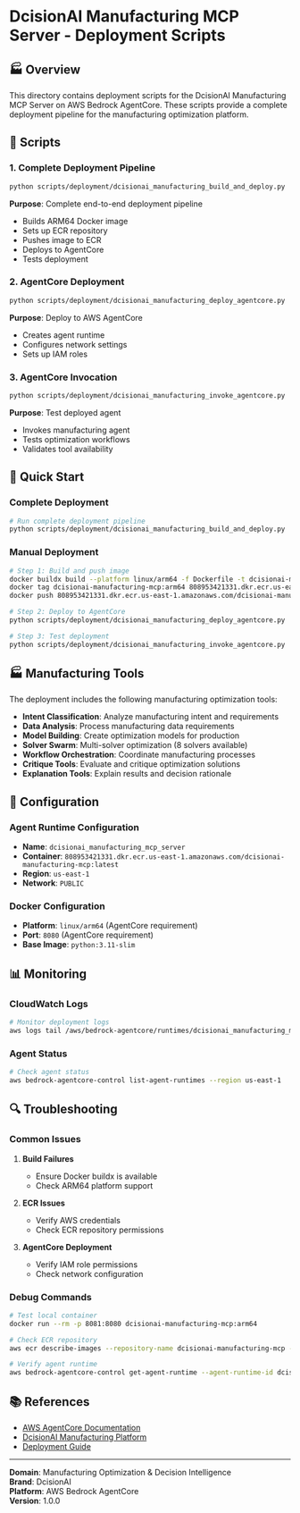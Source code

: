 # DcisionAI Manufacturing MCP Server - Deployment Scripts

## **🏭 Overview**

This directory contains deployment scripts for the DcisionAI Manufacturing MCP Server on AWS Bedrock AgentCore. These scripts provide a complete deployment pipeline for the manufacturing optimization platform.

## **📁 Scripts**

### **1. Complete Deployment Pipeline**
```bash
python scripts/deployment/dcisionai_manufacturing_build_and_deploy.py
```
**Purpose**: Complete end-to-end deployment pipeline
- Builds ARM64 Docker image
- Sets up ECR repository
- Pushes image to ECR
- Deploys to AgentCore
- Tests deployment

### **2. AgentCore Deployment**
```bash
python scripts/deployment/dcisionai_manufacturing_deploy_agentcore.py
```
**Purpose**: Deploy to AWS AgentCore
- Creates agent runtime
- Configures network settings
- Sets up IAM roles

### **3. AgentCore Invocation**
```bash
python scripts/deployment/dcisionai_manufacturing_invoke_agentcore.py
```
**Purpose**: Test deployed agent
- Invokes manufacturing agent
- Tests optimization workflows
- Validates tool availability

## **🚀 Quick Start**

### **Complete Deployment**
```bash
# Run complete deployment pipeline
python scripts/deployment/dcisionai_manufacturing_build_and_deploy.py
```

### **Manual Deployment**
```bash
# Step 1: Build and push image
docker buildx build --platform linux/arm64 -f Dockerfile -t dcisionai-manufacturing-mcp:arm64 --load .
docker tag dcisionai-manufacturing-mcp:arm64 808953421331.dkr.ecr.us-east-1.amazonaws.com/dcisionai-manufacturing-mcp:latest
docker push 808953421331.dkr.ecr.us-east-1.amazonaws.com/dcisionai-manufacturing-mcp:latest

# Step 2: Deploy to AgentCore
python scripts/deployment/dcisionai_manufacturing_deploy_agentcore.py

# Step 3: Test deployment
python scripts/deployment/dcisionai_manufacturing_invoke_agentcore.py
```

## **🏭 Manufacturing Tools**

The deployment includes the following manufacturing optimization tools:

- **Intent Classification**: Analyze manufacturing intent and requirements
- **Data Analysis**: Process manufacturing data requirements
- **Model Building**: Create optimization models for production
- **Solver Swarm**: Multi-solver optimization (8 solvers available)
- **Workflow Orchestration**: Coordinate manufacturing processes
- **Critique Tools**: Evaluate and critique optimization solutions
- **Explanation Tools**: Explain results and decision rationale

## **🔧 Configuration**

### **Agent Runtime Configuration**
- **Name**: `dcisionai_manufacturing_mcp_server`
- **Container**: `808953421331.dkr.ecr.us-east-1.amazonaws.com/dcisionai-manufacturing-mcp:latest`
- **Region**: `us-east-1`
- **Network**: `PUBLIC`

### **Docker Configuration**
- **Platform**: `linux/arm64` (AgentCore requirement)
- **Port**: `8080` (AgentCore requirement)
- **Base Image**: `python:3.11-slim`

## **📊 Monitoring**

### **CloudWatch Logs**
```bash
# Monitor deployment logs
aws logs tail /aws/bedrock-agentcore/runtimes/dcisionai_manufacturing_mcp_server-* --follow
```

### **Agent Status**
```bash
# Check agent status
aws bedrock-agentcore-control list-agent-runtimes --region us-east-1
```

## **🔍 Troubleshooting**

### **Common Issues**

1. **Build Failures**
   - Ensure Docker buildx is available
   - Check ARM64 platform support

2. **ECR Issues**
   - Verify AWS credentials
   - Check ECR repository permissions

3. **AgentCore Deployment**
   - Verify IAM role permissions
   - Check network configuration

### **Debug Commands**
```bash
# Test local container
docker run --rm -p 8081:8080 dcisionai-manufacturing-mcp:arm64

# Check ECR repository
aws ecr describe-images --repository-name dcisionai-manufacturing-mcp --region us-east-1

# Verify agent runtime
aws bedrock-agentcore-control get-agent-runtime --agent-runtime-id dcisionai_manufacturing_mcp_server-* --region us-east-1
```

## **📚 References**

- [AWS AgentCore Documentation](https://docs.aws.amazon.com/bedrock-agentcore/)
- [DcisionAI Manufacturing Platform](../README.md)
- [Deployment Guide](../../AGENTCORE_DEPLOYMENT_GUIDE.md)

---

**Domain**: Manufacturing Optimization & Decision Intelligence  
**Brand**: DcisionAI  
**Platform**: AWS Bedrock AgentCore  
**Version**: 1.0.0
